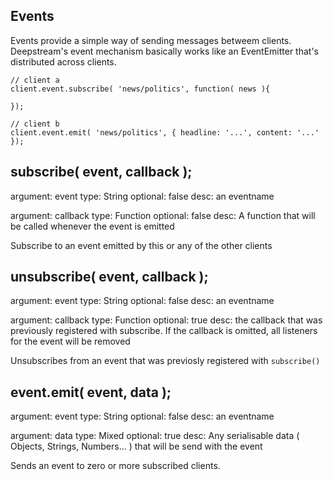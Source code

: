 Events
-------------------------
Events provide a simple way of sending messages betweem clients. Deepstream's event mechanism basically works like an EventEmitter that's distributed across clients.

	// client a
	client.event.subscribe( 'news/politics', function( news ){

	});

	// client b
	client.event.emit( 'news/politics', { headline: '...', content: '...' });

	
subscribe( event, callback );
-----------------------------
argument: event
type: String
optional: false
desc: an eventname

argument: callback
type: Function
optional: false
desc: A function that will be called whenever the event is emitted

Subscribe to an event emitted by this or any of the other clients

unsubscribe( event, callback );
-----------------------------
argument: event
type: String
optional: false
desc: an eventname

argument: callback
type: Function
optional: true
desc: the callback that was previously registered with subscribe. If the callback is omitted, all listeners for the event will be removed

Unsubscribes from an event that was previosly registered with `subscribe()`

event.emit( event, data );
------------------------------
argument: event
type: String
optional: false
desc: an eventname

argument: data
type: Mixed
optional: true
desc: Any serialisable data ( Objects, Strings, Numbers... ) that will be send with the event

Sends an event to zero or more subscribed clients.

</div>